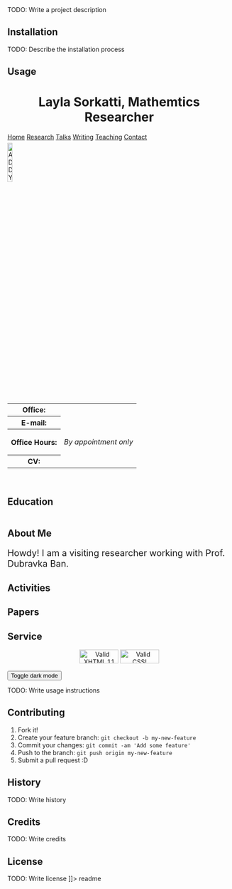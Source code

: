 <snippet>
  <content><![CDATA[
# ${1:Project Name}

TODO: Write a project description

## Installation

TODO: Describe the installation process

## Usage
<!DOCTYPE html PUBLIC "-//W3C//DTD XHTML 1.1//EN"
  "http://www.w3.org/TR/xhtml11/DTD/xhtml11.dtd">

<html xmlns="http://www.w3.org/1999/xhtml" xml:lang="en">

<!-- ==================== DEFINE DOCUMENT VARS HERE ==================== -->
<!-- ========== In this section change YOUR NAME to your name ========== -->
<!--#set
var="title"
value="YOUR NAME"
var="description"
value="YOUR NAME's Homepage at Texas A&amp;M University"
var="keywords"
value="Texas A&amp;M, Mathematics, YOUR, NAME"
var="author"
value="YOUR NAME, Department of Mathematics, Texas A&amp;M University"
-->

<head>
  <title>Layla Sorkatti</title>
  <link href="css/scs.css" rel="stylesheet" type="text/css">
  <link rel="icon" href="icon.png">

</head>
<!--#include virtual="/head.html"-->
<style type="text/css">

body {
  padding: 25px;
  background-color: whitesmoke;
  color: black;
  font-size: 25px;
}
.contactsearch {
visibility:hidden;
}

.dark-mode {
  background-color: black;
  color: whitesmoke;
}
  
h1 {color: Maroon;}
</style>
</head>

<body>
<!--#include virtual="/includes/1colUser.inc.html" -->

<!-- ==================== BEGIN YOUR CONTENT HERE ==================== -->

<h1 class="pageTitle" style="text-align:center;">Layla Sorkatti, Mathemtics Researcher</h1>

<div class="menubar">
<a href="index.html" class="menulink">Home</a>
<a href="Research/index.html" class="menulink">Research</a>
<a href="Talks/index.html" class="menulink">Talks</a>
<a href="Writing/index.html" class="menulink">Writing</a>
<a href="Teaching/index.html" class="menulink">Teaching</a>
<a href="Contact/index.html" class="menulink">Contact</a>
</div>


<div>
<!-- Photograph -->
<img src="https://user-images.githubusercontent.com/106450467/183731713-dc25d4bb-bdef-48f2-a848-15049e5e0026.jpg" width="15%" alt="ADD YOUR PHOTO HERE"
     style="position:relative;float:left;padding-right:5px;padding-top:5px;"/>
     
<!-- Contact info -->
<table>
<tr><!-- Office -->
<th style=>Office:</th>
<td></td>
</tr>
<tr><!-- Obfuscate your e-mail address to reduce spam -->
<th style=>E-mail:</th>

</tr>
<tr><!-- Office Hours -->
<th style="text-align: vertical-align:top">Office Hours:</th>
<td style="vertical-align: top">

<i>By appointment only</i>
</td>
</tr>
<tr><!-- Link to your CV -->
<th>CV:</th>

</tr>
</table>
</div>

<!-- Break -->
<p><br style="clear: both;"/></p>

<h2>Education</h2>
    <table cellpadding="3">
        <tbody style = "font-size:20px">
        </tbody>
    </table>


<!-- Talk about current activities, like GAS, DRP, AWM Peer Mentor, AMS, Diversity Club, Research Group with Frank Sottile, presenting at the island for SIAM and any others? -->

  <h2>About Me</h2> 

<tbody> 

<p style="font-size:20px">Howdy! I am a visiting researcher working with Prof. Dubravka Ban.</p>

  <h2>Activities</h2> 
  

  
 
<h2>Papers</h2>

  
<h2>Service</h2> 



<!--

<h2>Current Teaching</h2>


  Link to your teaching pages.
  Create new sub directories mathMMM_2014c and mathNNN_2014a
  under your public_html directory for Fall and Spring, 2014,
  respectively.  Create index.html files in each directory.
  

<h3>Past Teaching</h3>
-->





<!--

<h3>Research Interests</h3>
<ul style="margin-top: 2px">  
<li>Algebraic Geometry and Applications</li>
<li>Motivic Geometry and Motivic Homotopy Theory</li>
<li>Category Theory and Applications</li>
</ul>




<h3>Pre-prints</h3>
<ul style="margin-top: 2px">
<li>Pre-print 1</li>
<li>Pre-print 2</li>
</ul>

-->



<!-- ==================== External Personal Pages ====================  -->
<!-- == It's your call on how much personal information to put here == -->

<!-- 

<h3>Personal</h3>
<ul style="margin-top: 2px">
<li><a href="http://www.facebook.com/YOUR_FB_PAGE">My Facebook Page</a></li>
<li><a href="http://www.twitter.com/YOUR_TW_PAGE">My Twitter Page</a></li>
</ul> 

-->

<!--
======= Remove next line when you've customized your page. ====== 
<! -- <p><i>This is a template web page for the user.</i></p> -->


<!-- ========== HTML Validator - You may remove this section ========= -->
<p style="text-align:center">
<a href="http://validator.w3.org/check?uri=referer"><img
   src="http://www.w3.org/Icons/valid-xhtml11"
   alt="Valid XHTML 1.1" height="31" width="88" /></a>
<a href="http://jigsaw.w3.org/css-validator/check/referer"><img
   style="border:0;width:88px;height:31px"
   src="http://jigsaw.w3.org/css-validator/images/vcss-blue"
   alt="Valid CSS!"/></a>
</p>


<!-- ===================== END YOUR CONTENT HERE ===================== -->
<!--#include virtual="/includes/footerSubpage.inc.html" -->
<button onclick="myFunction()">Toggle dark mode</button>

<script>
function myFunction() {
   var element = document.body;
   element.classList.toggle("dark-mode");
}
</script>
</body>
</html>

TODO: Write usage instructions

## Contributing

1. Fork it!
2. Create your feature branch: `git checkout -b my-new-feature`
3. Commit your changes: `git commit -am 'Add some feature'`
4. Push to the branch: `git push origin my-new-feature`
5. Submit a pull request :D

## History

TODO: Write history

## Credits

TODO: Write credits

## License

TODO: Write license
]]></content>
  <tabTrigger>readme</tabTrigger>
</snippet>

